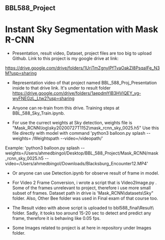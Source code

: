 ## BBL588_Project
# Instant Sky Segmentation with Mask R-CNN


- Presentation, result video, Dataset, project files are too big to upload Github. Link to this project is my google drive at link:

https://drive.google.com/drive/folders/1UrjTmZgnyIPfTvaOakZI8PsqaIFe_N3M?usp=sharing


- Representation video of that project named BBL_588_Proj_Presentation inside to that drive link. It's under to result folder https://drive.google.com/drive/folders/1aepdmYIB3HVIQEY_vg-wyFNEGzL_Ltw2?usp=sharing

- Anyone can re-train from this drive. Training steps at BBL_588_Sky_Train.ipynb.


- For use the currect weights at Sky detection, weights file is "Mask_RCNN\log\sky20200727T1152\mask_rcnn_sky_0025.h5"  Use this file directly with model with command
'python3 balloon.py splash --weights= /Weightspath --video=/videopath/'  

Example:
'python3 balloon.py splash --weights=/Users/ahmedbingol/Desktop/BBL_588_Project/Mask_RCNN/mask_rcnn_sky_0025.h5 --video=/Users/ahmedbingol/Downloads/Blacksburg_Encounter12.MP4'




- Or anyone can use Detection.ipynb for observe result of frame in model. 

- For Video 2 Frame Conversion, i wrote a script that is Video2Image.py . Some of the frames unrelevant to project, therefore i use more small subset of frames. Dataset path in drive is 'Mask_RCNN\datasets\Sky" folder. Also, Other Bee folder was used in Final exam of that course too. 


- The Result video with above script is uploaded to bbl588_final\Result\ folder. Sadly, it tooks too around 15-20 sec to detect and predict any frame, therefore it is behaving like 0.05 fps. 

- Some Images related to project is at here in repository under Images folder.
